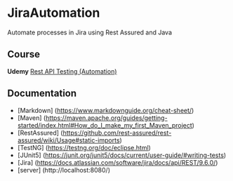 # JiraAutomation
Automate processes in Jira using Rest Assured and Java

## Course
 **Udemy** [Rest API Testing (Automation)](https://www.udemy.com/course/rest-api-automation-testing-rest-assured/)

## Documentation
- [Markdown] (https://www.markdownguide.org/cheat-sheet/)
- [Maven] (https://maven.apache.org/guides/getting-started/index.html#How_do_I_make_my_first_Maven_project)
- [RestAssured] (https://github.com/rest-assured/rest-assured/wiki/Usage#static-imports)
- [TestNG] (https://testng.org/doc/eclipse.html)
- [JUnit5] (https://junit.org/junit5/docs/current/user-guide/#writing-tests)
- [Jira] (https://docs.atlassian.com/software/jira/docs/api/REST/9.6.0/)
- [server] (http://localhost:8080/)

